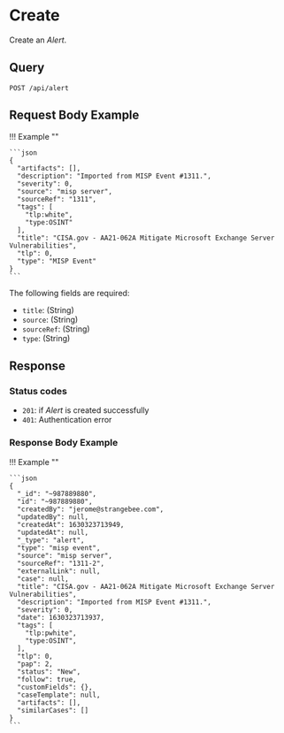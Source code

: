 # Create

Create an *Alert*.

## Query

```plain
POST /api/alert
```


##  Request Body Example

!!! Example "" 
    
    ```json
    {
      "artifacts": [],
      "description": "Imported from MISP Event #1311.",
      "severity": 0,
      "source": "misp server",
      "sourceRef": "1311",
      "tags": [
        "tlp:white",
        "type:OSINT"
      ],
      "title": "CISA.gov - AA21-062A Mitigate Microsoft Exchange Server Vulnerabilities",
      "tlp": 0,
      "type": "MISP Event"
    }
    ```

The following fields are required: 

- `title`: (String)
- `source`: (String)
- `sourceRef`:  (String)
- `type`:  (String)

##  Response 

### Status codes

- `201`: if *Alert* is created successfully
- `401`: Authentication error

### Response Body Example

!!! Example ""

    ```json
    {
      "_id": "~987889880",
      "id": "~987889880",
      "createdBy": "jerome@strangebee.com",
      "updatedBy": null,
      "createdAt": 1630323713949,
      "updatedAt": null,
      "_type": "alert",
      "type": "misp event",
      "source": "misp server",
      "sourceRef": "1311-2",
      "externalLink": null,
      "case": null,
      "title": "CISA.gov - AA21-062A Mitigate Microsoft Exchange Server Vulnerabilities",
      "description": "Imported from MISP Event #1311.",
      "severity": 0,
      "date": 1630323713937,
      "tags": [
        "tlp:pwhite",
        "type:OSINT",
      ],
      "tlp": 0,
      "pap": 2,
      "status": "New",
      "follow": true,
      "customFields": {},
      "caseTemplate": null,
      "artifacts": [],
      "similarCases": []
    }
    ```